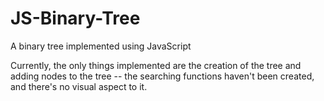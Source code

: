# JS-Binary-Tree
A binary tree implemented using JavaScript 

Currently, the only things implemented are the creation of the tree and adding nodes to the tree -- the searching functions haven't been created, and there's no visual aspect to it.
